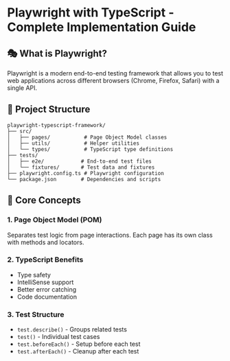 # Playwright with TypeScript - Complete Implementation Guide

## 🎭 What is Playwright?
Playwright is a modern end-to-end testing framework that allows you to test web applications across different browsers (Chrome, Firefox, Safari) with a single API.

## 📁 Project Structure
```
playwright-typescript-framework/
├── src/
│   ├── pages/           # Page Object Model classes
│   ├── utils/           # Helper utilities
│   └── types/           # TypeScript type definitions
├── tests/
│   ├── e2e/            # End-to-end test files
│   └── fixtures/       # Test data and fixtures
├── playwright.config.ts # Playwright configuration
└── package.json        # Dependencies and scripts
```

## 🔧 Core Concepts

### 1. Page Object Model (POM)
Separates test logic from page interactions. Each page has its own class with methods and locators.

### 2. TypeScript Benefits
- Type safety
- IntelliSense support
- Better error catching
- Code documentation

### 3. Test Structure
- `test.describe()` - Groups related tests
- `test()` - Individual test cases
- `test.beforeEach()` - Setup before each test
- `test.afterEach()` - Cleanup after each test
